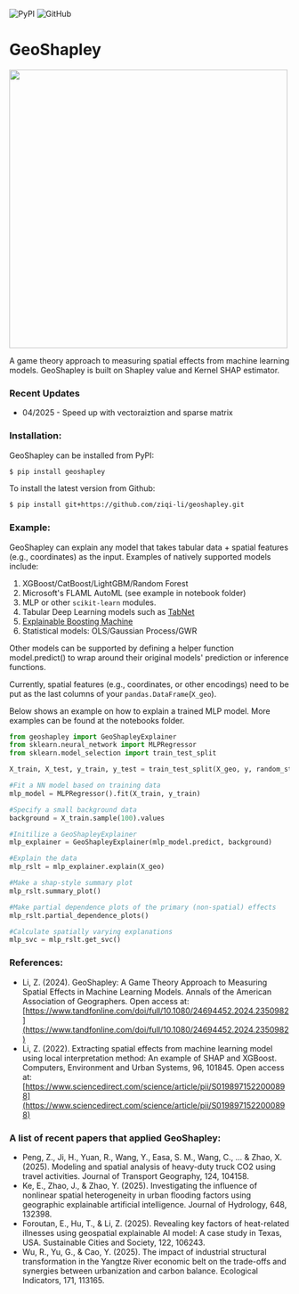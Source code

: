 
![PyPI](https://img.shields.io/pypi/v/geoshapley)
![GitHub](https://img.shields.io/github/license/Ziqi-Li/geoshapley)


# GeoShapley

<img src="https://github.com/Ziqi-Li/geoshapley/assets/5518908/b450b5b3-fd59-41d8-a64c-fb202f492302" width="500">



A game theory approach to measuring spatial effects from machine learning models. GeoShapley is built on Shapley value and Kernel SHAP estimator.

### Recent Updates
- 04/2025 - Speed up with vectoraiztion and sparse matrix

### Installation:

GeoShapley can be installed from PyPI:

```bash
$ pip install geoshapley
```

To install the latest version from Github:

```bash
$ pip install git+https://github.com/ziqi-li/geoshapley.git
```

### Example:

GeoShapley can explain any model that takes tabular data + spatial features (e.g., coordinates) as the input. Examples of natively supported models include:
1. XGBoost/CatBoost/LightGBM/Random Forest
2. Microsoft's FLAML AutoML (see example in notebook folder)
3. MLP or other `scikit-learn` modules.
4. Tabular Deep Learning models such as [TabNet](https://github.com/dreamquark-ai/tabnet)
6. [Explainable Boosting Machine](https://github.com/interpretml/interpret)
7. Statistical models: OLS/Gaussian Process/GWR

Other models can be supported by defining a helper function model.predict() to wrap around their original models' prediction or inference functions.

Currently, spatial features (e.g., coordinates, or other encodings) need to be put as the last columns of your `pandas.DataFrame`(`X_geo`). 


Below shows an example on how to explain a trained MLP model. More examples can be found at the notebooks folder.

```python
from geoshapley import GeoShapleyExplainer
from sklearn.neural_network import MLPRegressor
from sklearn.model_selection import train_test_split

X_train, X_test, y_train, y_test = train_test_split(X_geo, y, random_state=1)

#Fit a NN model based on training data
mlp_model = MLPRegressor().fit(X_train, y_train)

#Specify a small background data
background = X_train.sample(100).values

#Initilize a GeoShapleyExplainer
mlp_explainer = GeoShapleyExplainer(mlp_model.predict, background)

#Explain the data
mlp_rslt = mlp_explainer.explain(X_geo)

#Make a shap-style summary plot
mlp_rslt.summary_plot()

#Make partial dependence plots of the primary (non-spatial) effects
mlp_rslt.partial_dependence_plots()

#Calculate spatially varying explanations
mlp_svc = mlp_rslt.get_svc()
```


### References:
- Li, Z. (2024). GeoShapley: A Game Theory Approach to Measuring Spatial Effects in Machine Learning Models. Annals of the American Association of Geographers. Open access at: [https://www.tandfonline.com/doi/full/10.1080/24694452.2024.2350982](https://www.tandfonline.com/doi/full/10.1080/24694452.2024.2350982)
- Li, Z. (2022). Extracting spatial effects from machine learning model using local interpretation method: An example of SHAP and XGBoost. Computers, Environment and Urban Systems, 96, 101845. Open access at: [https://www.sciencedirect.com/science/article/pii/S0198971522000898](https://www.sciencedirect.com/science/article/pii/S0198971522000898)


### A list of recent papers that applied GeoShapley:
- Peng, Z., Ji, H., Yuan, R., Wang, Y., Easa, S. M., Wang, C., ... & Zhao, X. (2025). Modeling and spatial analysis of heavy-duty truck CO2 using travel activities. Journal of Transport Geography, 124, 104158.
- Ke, E., Zhao, J., & Zhao, Y. (2025). Investigating the influence of nonlinear spatial heterogeneity in urban flooding factors using geographic explainable artificial intelligence. Journal of Hydrology, 648, 132398.
- Foroutan, E., Hu, T., & Li, Z. (2025). Revealing key factors of heat-related illnesses using geospatial explainable AI model: A case study in Texas, USA. Sustainable Cities and Society, 122, 106243.
- Wu, R., Yu, G., & Cao, Y. (2025). The impact of industrial structural transformation in the Yangtze River economic belt on the trade-offs and synergies between urbanization and carbon balance. Ecological Indicators, 171, 113165.

